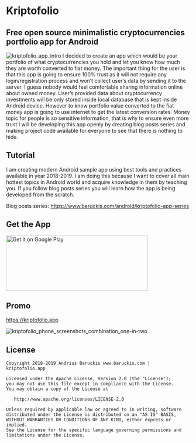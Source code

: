 # Kriptofolio 
## Free open source minimalistic cryptocurrencies portfolio app for Android

![kriptofolio_app_intro](https://user-images.githubusercontent.com/2387056/54198816-16ec9300-44d0-11e9-843a-99d2f5287eab.png)
I decided to create an app which would be your portfolio of what cryptocurrencies you hold and let you know how much they are worth converted to fiat money.
The important thing for the user is that this app is going to ensure 100% trust as it will not require any login/registration process and won’t collect user’s data by sending it to the server. I guess nobody would feel comfortable sharing information online about owned money. User’s provided data about cryptocurrency investments will be only stored inside local database that is kept inside Android device. However to know portfolio value converted to the fiat money app is going to use internet to get the latest conversion rates. Money topic for people is so sensitive information, that is why to ensure even more trust I will be developing this app openly by creating blog posts series and making project code available for everyone to see that there is nothing to hide.


## Tutorial
I am creating modern Android sample app using best tools and practices available in year 2018-2019. I am doing this because I want to cover all main hottest topics in Android world and acquire knowledge in them by teaching you. If you follow blog posts series you will learn how the app is being developed from the scratch.

Blog posts series: https://www.baruckis.com/android/kriptofolio-app-series


## Get the App
<a href="https://play.google.com/store/apps/details?id=com.baruckis.kriptofolio&amp;pcampaignid=MKT-Other-global-all-co-prtnr-py-PartBadge-Mar2515-1" target="_blank" rel="noopener noreferrer"><img class="aligncenter" src="https://play.google.com/intl/en_us/badges/images/generic/en_badge_web_generic.png" alt="Get it on Google Play" width="388" height="150"></a>


## Promo
https://kriptofolio.app

![kriptofolio_phone_screenshots_combination_one-in-two](https://user-images.githubusercontent.com/2387056/66703930-3bd40d80-ed20-11e9-8603-a2379c1e6551.jpg)


## License

    Copyright 2018-2019 Andrius Baruckis www.baruckis.com | kriptofolio.app

    Licensed under the Apache License, Version 2.0 (the "License");
    you may not use this file except in compliance with the License.
    You may obtain a copy of the License at

       http://www.apache.org/licenses/LICENSE-2.0

    Unless required by applicable law or agreed to in writing, software
    distributed under the License is distributed on an "AS IS" BASIS,
    WITHOUT WARRANTIES OR CONDITIONS OF ANY KIND, either express or implied.
    See the License for the specific language governing permissions and
    limitations under the License.
